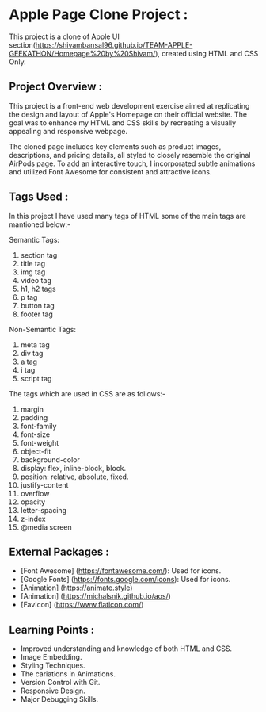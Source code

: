 # Apple Page Clone Project :
This project is a clone of Apple UI section(https://shivambansal96.github.io/TEAM-APPLE-GEEKATHON/Homepage%20by%20Shivam/), created using HTML and CSS Only.

## Project Overview :
This project is a front-end web development exercise aimed at replicating the design and layout of Apple's Homepage on their official website. The goal was to enhance my HTML and CSS skills by recreating a visually appealing and responsive webpage.

The cloned page includes key elements such as product images, descriptions, and pricing details, all styled to closely resemble the original AirPods page. To add an interactive touch, I incorporated subtle animations and utilized Font Awesome for consistent and attractive icons.

## Tags Used :
In this project I have used many tags of HTML some of the main tags are mantioned below:- 

Semantic Tags:
		
1. section tag
2. title tag
3. img tag
4. video tag
5. h1, h2 tags
6. p tag
7. button tag
8. footer tag

Non-Semantic Tags: 

1. meta tag
2. div tag
3. a tag
4. i tag
5. script tag

The tags which are used in CSS are as follows:-
1. margin
2. padding
3. font-family
4. font-size
5. font-weight
6. object-fit
7. background-color
8. display: flex, inline-block, block.
9. position: relative, absolute, fixed.
10. justify-content
11. overflow
12. opacity
13. letter-spacing
14. z-index
15. @media screen

## External Packages :
  - [Font Awesome] (https://fontawesome.com/): Used for icons.
  - [Google Fonts] (https://fonts.google.com/icons): Used for icons.
  - [Animation] (https://animate.style)
  - [Animation] (https://michalsnik.github.io/aos/)
  - [FavIcon] (https://www.flaticon.com/)



## Learning Points :
- Improved understanding and knowledge of both HTML and CSS.
- Image Embedding.
- Styling Techniques.
- The cariations in Animations.
- Version Control with Git.
- Responsive Design.
- Major Debugging Skills.



